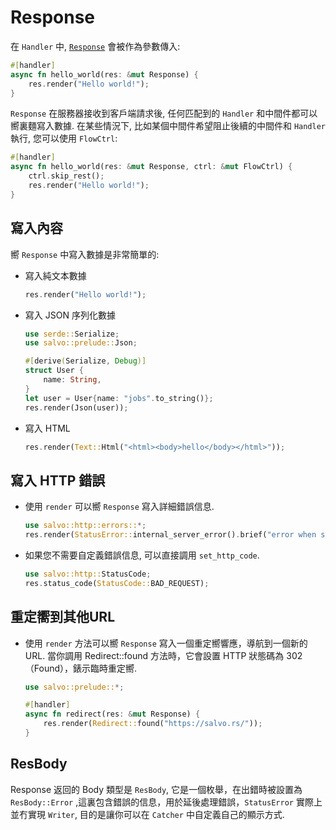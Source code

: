 # Response

在 `Handler` 中, [`Response`](https://docs.rs/salvo_core/latest/salvo_core/http/response/struct.Response.html) 會被作為參數傳入:

```rust
#[handler]
async fn hello_world(res: &mut Response) {
    res.render("Hello world!");
}
```

`Response` 在服務器接收到客戶端請求後, 任何匹配到的 `Handler` 和中間件都可以嚮裏麵寫入數據. 在某些情況下, 比如某個中間件希望阻止後續的中間件和 `Handler` 執行, 您可以使用 `FlowCtrl`:

```rust
#[handler]
async fn hello_world(res: &mut Response, ctrl: &mut FlowCtrl) {
    ctrl.skip_rest();
    res.render("Hello world!");
}
```

## 寫入內容

嚮 `Response` 中寫入數據是非常簡單的:

- 寫入純文本數據

    ```rust
    res.render("Hello world!");
    ```

- 寫入 JSON 序列化數據

    ```rust
    use serde::Serialize;
    use salvo::prelude::Json;

    #[derive(Serialize, Debug)]
    struct User {
        name: String,
    }
    let user = User{name: "jobs".to_string()};
    res.render(Json(user));
    ```

- 寫入 HTML
    
    ```rust
    res.render(Text::Html("<html><body>hello</body></html>"));
    ```

## 寫入 HTTP 錯誤


- 使用 `render` 可以嚮 `Response` 寫入詳細錯誤信息.

    ```rust
    use salvo::http::errors::*;
    res.render(StatusError::internal_server_error().brief("error when serialize object to json"))
    ```

- 如果您不需要自定義錯誤信息, 可以直接調用 `set_http_code`.

    ```rust
    use salvo::http::StatusCode;
    res.status_code(StatusCode::BAD_REQUEST);
    ```

## 重定嚮到其他URL
- 使用 `render` 方法可以嚮 `Response` 寫入一個重定嚮響應，導航到一個新的URL. 當你調用 Redirect::found 方法時，它會設置 HTTP 狀態碼為 302（Found），錶示臨時重定嚮. 
    ```rust
    use salvo::prelude::*;

    #[handler]
    async fn redirect(res: &mut Response) {
        res.render(Redirect::found("https://salvo.rs/"));
    }
    ```


## ResBody

Response 返回的 Body 類型是 `ResBody`, 它是一個枚舉，在出錯時被設置為 `ResBody::Error` ,這裏包含錯誤的信息，用於延後處理錯誤，`StatusError` 實際上並冇實現 `Writer`, 目的是讓你可以在 `Catcher` 中自定義自己的顯示方式.
